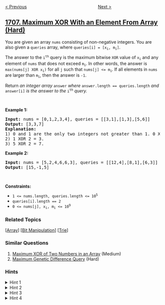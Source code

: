 <!--|This file generated by command(leetcode description); DO NOT EDIT.    |-->
<!--+----------------------------------------------------------------------+-->
<!--|@author    awesee <openset.wang@gmail.com>                           |-->
<!--|@link      https://github.com/awesee                                 |-->
<!--|@home      https://github.com/awesee/leetcode                        |-->
<!--+----------------------------------------------------------------------+-->

[< Previous](../where-will-the-ball-fall "Where Will the Ball Fall")
　　　　　　　　　　　　　　　　
[Next >](../largest-subarray-length-k "Largest Subarray Length K")

## [1707. Maximum XOR With an Element From Array (Hard)](https://leetcode.com/problems/maximum-xor-with-an-element-from-array "与数组中元素的最大异或值")

<p>You are given an array <code>nums</code> consisting of non-negative integers. You are also given a <code>queries</code> array, where <code>queries[i] = [x<sub>i</sub>, m<sub>i</sub>]</code>.</p>

<p>The answer to the <code>i<sup>th</sup></code> query is the maximum bitwise <code>XOR</code> value of <code>x<sub>i</sub></code> and any element of <code>nums</code> that does not exceed <code>m<sub>i</sub></code>. In other words, the answer is <code>max(nums[j] XOR x<sub>i</sub>)</code> for all <code>j</code> such that <code>nums[j] &lt;= m<sub>i</sub></code>. If all elements in <code>nums</code> are larger than <code>m<sub>i</sub></code>, then the answer is <code>-1</code>.</p>

<p>Return <em>an integer array </em><code>answer</code><em> where </em><code>answer.length == queries.length</code><em> and </em><code>answer[i]</code><em> is the answer to the </em><code>i<sup>th</sup></code><em> query.</em></p>

<p>&nbsp;</p>
<p><strong>Example 1:</strong></p>

<pre>
<strong>Input:</strong> nums = [0,1,2,3,4], queries = [[3,1],[1,3],[5,6]]
<strong>Output:</strong> [3,3,7]
<strong>Explanation:</strong>
1) 0 and 1 are the only two integers not greater than 1. 0 XOR 3 = 3 and 1 XOR 3 = 2. The larger of the two is 3.
2) 1 XOR 2 = 3.
3) 5 XOR 2 = 7.
</pre>

<p><strong>Example 2:</strong></p>

<pre>
<strong>Input:</strong> nums = [5,2,4,6,6,3], queries = [[12,4],[8,1],[6,3]]
<strong>Output:</strong> [15,-1,5]
</pre>

<p>&nbsp;</p>
<p><strong>Constraints:</strong></p>

<ul>
	<li><code>1 &lt;= nums.length, queries.length &lt;= 10<sup>5</sup></code></li>
	<li><code>queries[i].length == 2</code></li>
	<li><code>0 &lt;= nums[j], x<sub>i</sub>, m<sub>i</sub> &lt;= 10<sup>9</sup></code></li>
</ul>

### Related Topics
  [[Array](../../tag/array/README.md)]
  [[Bit Manipulation](../../tag/bit-manipulation/README.md)]
  [[Trie](../../tag/trie/README.md)]

### Similar Questions
  1. [Maximum XOR of Two Numbers in an Array](../maximum-xor-of-two-numbers-in-an-array) (Medium)
  1. [Maximum Genetic Difference Query](../maximum-genetic-difference-query) (Hard)

### Hints
<details>
<summary>Hint 1</summary>
In problems involving bitwise operations, we often think on the bits level. In this problem, we can think that to maximize the result of an xor operation, we need to maximize the most significant bit, then the next one, and so on.
</details>

<details>
<summary>Hint 2</summary>
If there's some number in the array that is less than m and whose the most significant bit is different than that of x, then xoring with this number maximizes the most significant bit, so I know this bit in the answer is 1.
</details>

<details>
<summary>Hint 3</summary>
To check the existence of such numbers and narrow your scope for further bits based on your choice, you can use trie.
</details>

<details>
<summary>Hint 4</summary>
You can sort the array and the queries, and maintain the trie such that in each query the trie consists exactly of the valid elements.
</details>
